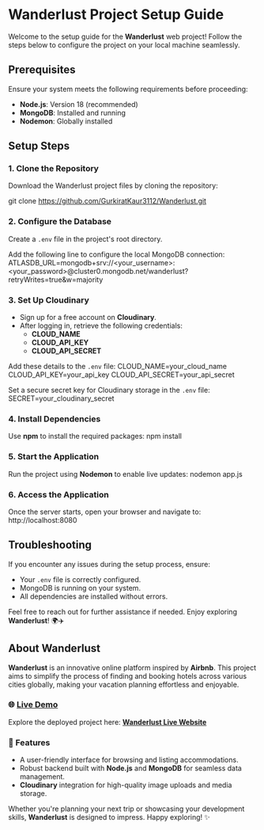 # Wanderlust Project Setup Guide

Welcome to the setup guide for the **Wanderlust** web project! Follow the steps below to configure the project on your local machine seamlessly.

## Prerequisites

Ensure your system meets the following requirements before proceeding:

- **Node.js**: Version 18 (recommended)
- **MongoDB**: Installed and running
- **Nodemon**: Globally installed

## Setup Steps

### 1. Clone the Repository

Download the Wanderlust project files by cloning the repository:

git clone https://github.com/GurkiratKaur3112/Wanderlust.git


### 2. Configure the Database

Create a `.env` file in the project's root directory.

Add the following line to configure the local MongoDB connection:
ATLASDB_URL=mongodb+srv://<your_username>:<your_password>@cluster0.mongodb.net/wanderlust?retryWrites=true&w=majority


### 3. Set Up Cloudinary

- Sign up for a free account on **Cloudinary**.
- After logging in, retrieve the following credentials:
  - **CLOUD_NAME**
  - **CLOUD_API_KEY**
  - **CLOUD_API_SECRET**

Add these details to the `.env` file:
CLOUD_NAME=your_cloud_name
CLOUD_API_KEY=your_api_key 
CLOUD_API_SECRET=your_api_secret

Set a secure secret key for Cloudinary storage in the `.env` file:
SECRET=your_cloudinary_secret

### 4. Install Dependencies

Use **npm** to install the required packages:
npm install

### 5. Start the Application

Run the project using **Nodemon** to enable live updates:
nodemon app.js

### 6. Access the Application

Once the server starts, open your browser and navigate to:
http://localhost:8080


## Troubleshooting

If you encounter any issues during the setup process, ensure:

- Your `.env` file is correctly configured.
- MongoDB is running on your system.
- All dependencies are installed without errors.

Feel free to reach out for further assistance if needed. Enjoy exploring **Wanderlust**! 🌍✈️

## About Wanderlust

**Wanderlust** is an innovative online platform inspired by **Airbnb**. This project aims to simplify the process of finding and booking hotels across various cities globally, making your vacation planning effortless and enjoyable.

### 🌐 [Live Demo](https://linktothewebsite.com)

Explore the deployed project here: [**Wanderlust Live Website**](https://wanderlust-i1uy.onrender.com/listings)

### 🚀 Features

- A user-friendly interface for browsing and listing accommodations.
- Robust backend built with **Node.js** and **MongoDB** for seamless data management.
- **Cloudinary** integration for high-quality image uploads and media storage.

Whether you're planning your next trip or showcasing your development skills, **Wanderlust** is designed to impress. Happy exploring! ✨








